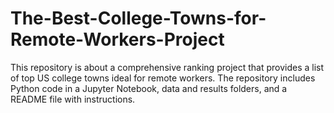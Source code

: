 # The-Best-College-Towns-for-Remote-Workers-Project
This repository is about a comprehensive ranking project that provides a list of top US college towns ideal for remote workers. The repository includes Python code in a Jupyter Notebook, data and results folders, and a README file with instructions. 

